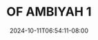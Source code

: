 --- 
title: "OF AMBIYAH 1"
description: "nonton  video bokep OF AMBIYAH 1 terbaru video full baru"
date: 2024-10-11T06:54:11-08:00
file_code: "o559e4sbdipu"
draft: false
cover: "a17qlq15hb1cm648.jpg"
tags: ["AMBIYAH", "bokep-indo", "bokep-viral", "bokep-ig"]
length: 82
fld_id: "1235315"
foldername: "Ambiyah"
categories: ["Ambiyah"]
views: 222
---